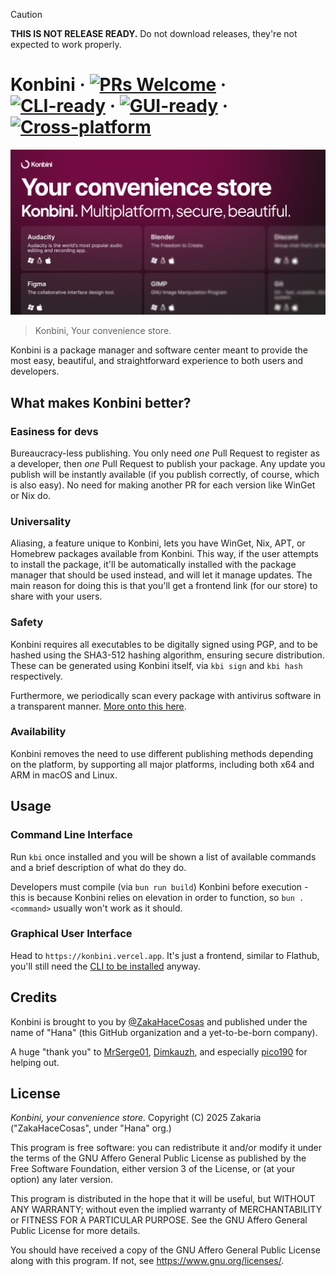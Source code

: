 > [!CAUTION]
> **THIS IS NOT RELEASE READY.** Do not download releases, they're not expected to work properly.

# Konbini &middot; [![PRs Welcome](https://img.shields.io/badge/PRs-welcome-blue)](https://github.com/hanaorg/konbini/blob/master/CONTRIBUTING.md) &middot; [![CLI-ready](https://img.shields.io/badge/CLI-ready-white)](#command-line-interface) &middot; [![GUI-ready](https://img.shields.io/badge/GUI-ready-white)](#graphical-user-interface) &middot; [![Cross-platform](https://img.shields.io/badge/Cross_platform-ready-white)](#availability)

![Konbini cover](./branding/readme.png)

> Konbini, Your convenience store.

Konbini is a package manager and software center meant to provide the most easy, beautiful, and straightforward experience to both users and developers.

## What makes Konbini better?

### Easiness for devs

Bureaucracy-less publishing. You only need _one_ Pull Request to register as a developer, then _one_ Pull Request to publish your package. Any update you publish will be instantly available (if you publish correctly, of course, which is also easy). No need for making another PR for each version like WinGet or Nix do.

### Universality

Aliasing, a feature unique to Konbini, lets you have WinGet, Nix, APT, or Homebrew packages available from Konbini. This way, if the user attempts to install the package, it'll be automatically installed with the package manager that should be used instead, and will let it manage updates. The main reason for doing this is that you'll get a frontend link (for our store) to share with your users.

### Safety

Konbini requires all executables to be digitally signed using PGP, and to be hashed using the SHA3-512 hashing algorithm, ensuring secure distribution. These can be generated using Konbini itself, via `kbi sign` and `kbi hash` respectively.

Furthermore, we periodically scan every package with antivirus software in a transparent manner. [More onto this here](./packages/client/guard/README.md).

### Availability

Konbini removes the need to use different publishing methods depending on the platform, by supporting all major platforms, including both x64 and ARM in macOS and Linux.

## Usage

### Command Line Interface

Run `kbi` once installed and you will be shown a list of available commands and a brief description of what do they do.

Developers must compile (via `bun run build`) Konbini before execution - this is because Konbini relies on elevation in order to function, so `bun . <command>` usually won't work as it should.

### Graphical User Interface

Head to `https://konbini.vercel.app`. It's just a frontend, similar to Flathub, you'll still need the [CLI to be installed](#command-line-interface) anyway.

## Credits

Konbini is brought to you by [@ZakaHaceCosas](https://github.com/ZakaHaceCosas) and published under the name of "Hana" (this GitHub organization and a yet-to-be-born company).

A huge "thank you" to [MrSerge01](https://github.com/MrSerge01), [Dimkauzh](https://github.com/dimkauzh), and especially [pico190](https://github.com/pico190) for helping out.

## License

_Konbini, your convenience store._
Copyright (C) 2025 Zakaria ("ZakaHaceCosas", under "Hana" org.)

This program is free software: you can redistribute it and/or modify
it under the terms of the GNU Affero General Public License as
published by the Free Software Foundation, either version 3 of the
License, or (at your option) any later version.

This program is distributed in the hope that it will be useful,
but WITHOUT ANY WARRANTY; without even the implied warranty of
MERCHANTABILITY or FITNESS FOR A PARTICULAR PURPOSE. See the
GNU Affero General Public License for more details.

You should have received a copy of the GNU Affero General Public License
along with this program. If not, see <https://www.gnu.org/licenses/>.
